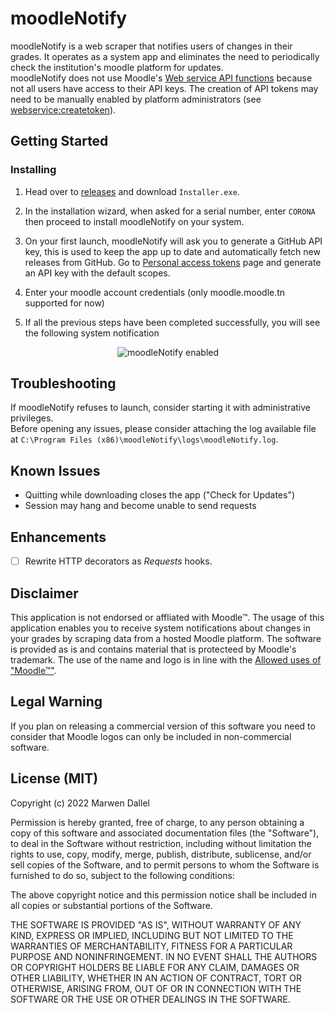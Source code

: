 # moodleNotify
moodleNotify is a web scraper that notifies users of changes in their grades. It operates as a system app and eliminates the need to periodically check the institution's moodle platform for updates.   
moodleNotify does not use Moodle's [Web service API functions](https://docs.moodle.org/dev/Web_service_API_functions) because not all users have access to their API keys. The creation of API tokens may need to be manually enabled by platform administrators (see [webservice:createtoken](https://docs.moodle.org/400/en/Capabilities/moodle/webservice:createtoken)).

## Getting Started

### Installing

1. Head over to [releases](https://github.com/MarwenDallel/moodleNotify/releases/latest) and download `Installer.exe`.

2. In the installation wizard, when asked for a serial number, enter `CORONA` then proceed to install moodleNotify on your system.

3. On your first launch, moodleNotify will ask you to generate a GitHub API key, this is used to keep the app up to date and automatically fetch new releases from GitHub. Go to [Personal access tokens](https://github.com/settings/tokens) page and generate an API key with the default scopes.

4. Enter your moodle account credentials (only moodle.moodle.tn supported for now)

5. If all the previous steps have been completed successfully, you will see the following system notification

<p align="center">
  <img src="https://user-images.githubusercontent.com/71770363/168377849-038e76ff-2e70-4198-8aa7-8cadd7b50d40.png" alt="moodleNotify enabled">
</p>

## Troubleshooting
If moodleNotify refuses to launch, consider starting it with administrative privileges.    
Before opening any issues, please consider attaching the log available file at `C:\Program Files (x86)\moodleNotify\logs\moodleNotify.log`.

## Known Issues
- Quitting while downloading closes the app ("Check for Updates")
- Session may hang and become unable to send requests

## Enhancements
- [ ] Rewrite HTTP decorators as _Requests_ hooks.

## Disclaimer
This application is not endorsed or affliated with Moodle™. The usage of this application enables you to receive system notifications about changes in your grades by scraping data from a hosted Moodle platform. The software is provided as is and contains material that is protecteed by Moodle's trademark. The use of the name and logo is in line with the [Allowed uses of "Moodle™"](https://moodle.com/trademarks/).

## Legal Warning
If you plan on releasing a commercial version of this software you need to consider that Moodle logos can only be included in non-commercial software.

## License (MIT)
Copyright (c) 2022 Marwen Dallel

Permission is hereby granted, free of charge, to any person obtaining a copy
of this software and associated documentation files (the "Software"), to deal
in the Software without restriction, including without limitation the rights
to use, copy, modify, merge, publish, distribute, sublicense, and/or sell
copies of the Software, and to permit persons to whom the Software is
furnished to do so, subject to the following conditions:

The above copyright notice and this permission notice shall be included in all
copies or substantial portions of the Software.

THE SOFTWARE IS PROVIDED "AS IS", WITHOUT WARRANTY OF ANY KIND, EXPRESS OR
IMPLIED, INCLUDING BUT NOT LIMITED TO THE WARRANTIES OF MERCHANTABILITY,
FITNESS FOR A PARTICULAR PURPOSE AND NONINFRINGEMENT. IN NO EVENT SHALL THE
AUTHORS OR COPYRIGHT HOLDERS BE LIABLE FOR ANY CLAIM, DAMAGES OR OTHER
LIABILITY, WHETHER IN AN ACTION OF CONTRACT, TORT OR OTHERWISE, ARISING FROM,
OUT OF OR IN CONNECTION WITH THE SOFTWARE OR THE USE OR OTHER DEALINGS IN THE
SOFTWARE.
